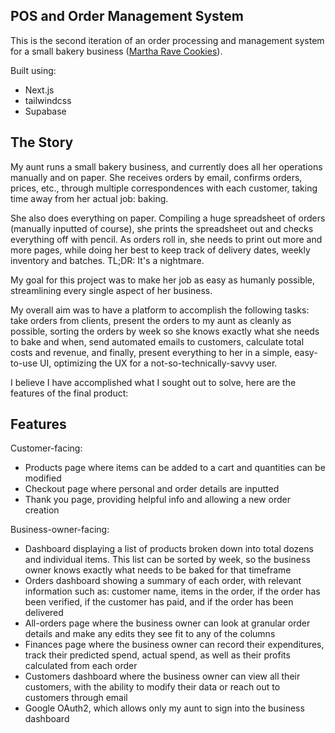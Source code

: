 ## POS and Order Management System

This is the second iteration of an order processing and management system for a small bakery business ([Martha Rave Cookies](https://martharave.com)).

Built using: 
- Next.js
- tailwindcss
- Supabase

## The Story
My aunt runs a small bakery business, and currently does all her operations manually and on paper. She receives orders by email, confirms orders, prices, etc., through multiple correspondences with each customer, taking time away from her actual job: baking.

She also does everything on paper. Compiling a huge spreadsheet of orders (manually inputted of course), she prints the spreadsheet out and checks everything off with pencil. As orders roll in, she needs to print out more and more pages, while doing her best to keep track of delivery dates, weekly inventory and batches. TL;DR: It's a nightmare.

My goal for this project was to make her job as easy as humanly possible, streamlining every single aspect of her business.

My overall aim was to have a platform to accomplish the following tasks: take orders from clients, present the orders to my aunt as cleanly as possible, sorting the orders by week so she knows exactly what she needs to bake and when, send automated emails to customers, calculate total costs and revenue, and finally, present everything to her in a simple, easy-to-use UI, optimizing the UX for a not-so-technically-savvy user.

I believe I have accomplished what I sought out to solve, here are the features of the final product:

## Features
Customer-facing:
- Products page where items can be added to a cart and quantities can be modified
- Checkout page where personal and order details are inputted
- Thank you page, providing helpful info and allowing a new order creation

Business-owner-facing:
- Dashboard displaying a list of products broken down into total dozens and individual items. This list can be sorted by week, so the business owner knows exactly what needs to be baked for that timeframe
- Orders dashboard showing a summary of each order, with relevant information such as: customer name, items in the order, if the order has been verified, if the customer has paid, and if the order has been delivered
- All-orders page where the business owner can look at granular order details and make any edits they see fit to any of the columns
- Finances page where the business owner can record their expenditures, track their predicted spend, actual spend, as well as their profits calculated from each order
- Customers dashboard where the business owner can view all their customers, with the ability to modify their data or reach out to customers through email
- Google OAuth2, which allows only my aunt to sign into the business dashboard


